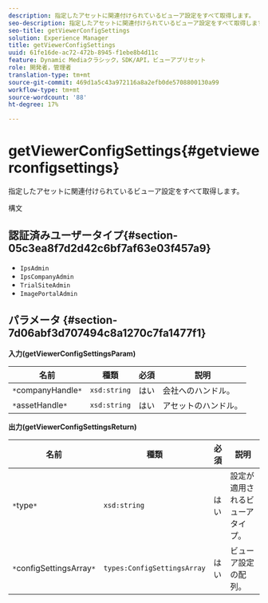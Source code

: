 ```yaml
---
description: 指定したアセットに関連付けられているビューア設定をすべて取得します。
seo-description: 指定したアセットに関連付けられているビューア設定をすべて取得します。
seo-title: getViewerConfigSettings
solution: Experience Manager
title: getViewerConfigSettings
uuid: 61fe16de-ac72-472b-8945-f1ebe8b4d11c
feature: Dynamic Mediaクラシック，SDK/API，ビューアプリセット
role: 開発者，管理者
translation-type: tm+mt
source-git-commit: 469d1a5c43a972116a8a2efb0de5708800130a99
workflow-type: tm+mt
source-wordcount: '88'
ht-degree: 17%

---
```



# getViewerConfigSettings{#getviewerconfigsettings}

指定したアセットに関連付けられているビューア設定をすべて取得します。

構文

## 認証済みユーザータイプ{#section-05c3ea8f7d2d42c6bf7af63e03f457a9}

* `IpsAdmin`
* `IpsCompanyAdmin`
* `TrialSiteAdmin`
* `ImagePortalAdmin`

## パラメータ {#section-7d06abf3d707494c8a1270c7fa1477f1}

**入力(getViewerConfigSettingsParam)**

| 名前 | 種類 | 必須 | 説明 |
|---|---|---|---|
| `*`companyHandle`*` | `xsd:string` | はい | 会社へのハンドル。 |
| `*`assetHandle`*` | `xsd:string` | はい | アセットのハンドル。 |

**出力(getViewerConfigSettingsReturn)**

| 名前 | 種類 | 必須 | 説明 |
|---|---|---|---|
| `*`type`*` | `xsd:string` | はい | 設定が適用されるビューアタイプ。 |
| `*`configSettingsArray`*` | `types:ConfigSettingsArray` | はい | ビューア設定の配列。 |

